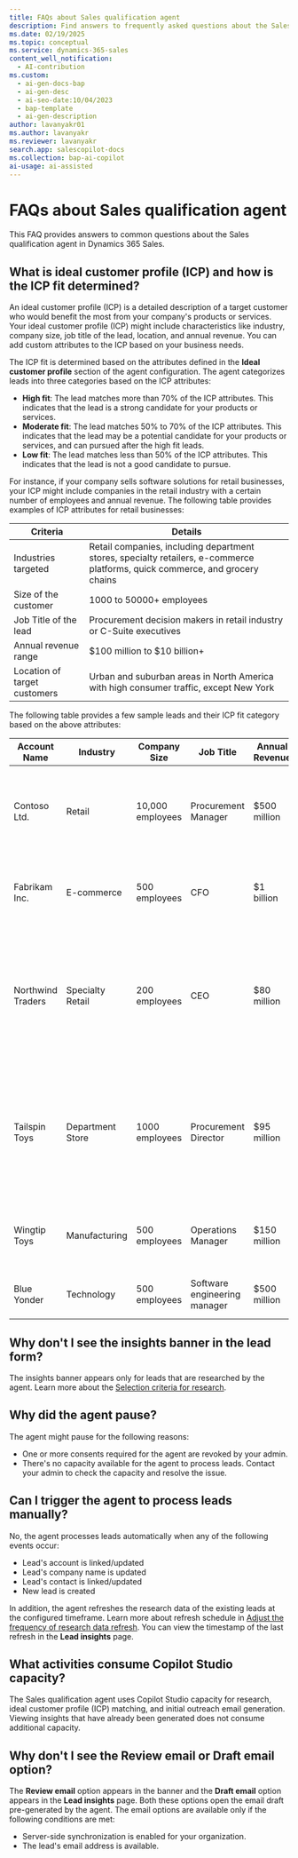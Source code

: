 ```yaml
---
title: FAQs about Sales qualification agent
description: Find answers to frequently asked questions about the Sales qualification agent in Dynamics 365 Sales, which helps sellers qualify leads and improve sales outcomes.
ms.date: 02/19/2025
ms.topic: conceptual
ms.service: dynamics-365-sales
content_well_notification:
  - AI-contribution
ms.custom:
  - ai-gen-docs-bap
  - ai-gen-desc
  - ai-seo-date:10/04/2023
  - bap-template
  - ai-gen-description
author: lavanyakr01
ms.author: lavanyakr
ms.reviewer: lavanyakr
search.app: salescopilot-docs
ms.collection: bap-ai-copilot
ai-usage: ai-assisted
---
```


# FAQs about Sales qualification agent

This FAQ provides answers to common questions about the Sales qualification agent in Dynamics 365 Sales.

<a name="icp"></a>
## What is ideal customer profile (ICP) and how is the ICP fit determined?

An ideal customer profile (ICP) is a detailed description of a target customer who would benefit the most from your company's products or services. Your ideal customer profile (ICP) might include characteristics like industry, company size, job title of the lead, location, and annual revenue. You can add custom attributes to the ICP based on your business needs. 

The ICP fit is determined based on the attributes defined in the **Ideal customer profile** section of the agent configuration. The agent categorizes leads into three categories based on the ICP attributes:

- **High fit**: The lead matches more than 70% of the ICP attributes. This indicates that the lead is a strong candidate for your products or services.
- **Moderate fit**: The lead matches 50% to 70% of the ICP attributes. This indicates that the lead may be a potential candidate for your products or services, and can pursued after the high fit leads.
- **Low fit**: The lead matches less than 50% of the ICP attributes. This indicates that the lead is not a good candidate to pursue.

For instance, if your company sells software solutions for retail businesses, your ICP might include companies in the retail industry with a certain number of employees and annual revenue. The following table provides examples of ICP attributes for retail businesses:

| Criteria                     | Details                                                                                     |
|------------------------------|---------------------------------------------------------------------------------------------|
| Industries targeted          | Retail companies, including department stores, specialty retailers, e-commerce platforms, quick commerce, and grocery chains |
| Size of the customer         | 1000 to 50000+ employees                                                                  |
| Job Title of the lead | Procurement decision makers in retail industry or C-Suite executives |
| Annual revenue range         | $100 million to $10 billion+                                                               |
| Location of target customers | Urban and suburban areas in North America with high consumer traffic, except New York |

The following table provides a few sample leads and their ICP fit category based on the above attributes:

| Account Name      | Industry           | Company Size       | Job Title            | Annual Revenue   | Location          | ICP Fit      | Reasoning                                                                 |
|-------------------|--------------------|--------------------|----------------------|------------------|-------------------|--------------|---------------------------------------------------------------------------|
| Contoso Ltd.      | Retail             | 10,000 employees   | Procurement Manager  | $500 million     | New York, NY      | High fit     | Matches all ICP criteria, except location as New York is excluded. |
| Fabrikam Inc.     | E-commerce         | 500 employees      | CFO                  | $1 billion       | San Francisco, CA | High fit     | Matches all ICP criteria except company size                              |
| Northwind Traders | Specialty Retail   | 200 employees      | CEO                  | $80 million      | Chicago, IL       | Moderate fit | Matches industry, job title, and location criteria, but company size and revenue don't match. |
| Tailspin Toys     | Department Store   | 1000 employees   | Procurement Director | $95 million     | Santiago, Chile   | Moderate fit | Matches industry, company size, and job title criteria, but revenue and location don't match. |
| Wingtip Toys      | Manufacturing      | 500 employees      | Operations Manager   | $150 million     | Hyderabad, India       | Low fit      | Except for revenue, none of the ICP criteria match.                     |
| Blue Yonder       | Technology         | 500 employees      | Software engineering manager                  | $500 million      | Suburban area, CA | Low fit      | Does not match any of the ICP criteria.                             |


## Why don't I see the insights banner in the lead form?

The insights banner appears only for leads that are researched by the agent. Learn more about the [Selection criteria for research](use-sales-qualification-agent.md#selectioncriteria).

## Why did the agent pause?

The agent might pause for the following reasons:

- One or more consents required for the agent are revoked by your admin.
- There's no capacity available for the agent to process leads. Contact your admin to check the capacity and resolve the issue.

## Can I trigger the agent to process leads manually?

No, the agent processes leads automatically when any of the following events occur:

- Lead's account is linked/updated
- Lead's company name is updated
- Lead's contact is linked/updated
- New lead is created

In addition, the agent refreshes the research data of the existing leads at the configured timeframe. Learn more about refresh schedule in [Adjust the frequency of research data refresh](configure-sales-qualification-agent.md#adjust-the-frequency-of-research-data-refresh). You can view the timestamp of the last refresh in the **Lead insights** page.

## What activities consume Copilot Studio capacity?

The Sales qualification agent uses Copilot Studio capacity for research, ideal customer profile (ICP) matching, and initial outreach email generation. Viewing insights that have already been generated does not consume additional capacity.

<a name="cant-see-email-options"></a>
## Why don't I see the **Review email** or **Draft email** option?

The **Review email** option appears in the banner and the **Draft email** option appears in the **Lead insights** page. Both these options open the email draft pre-generated by the agent. The email options are available only if the following conditions are met:

- Server-side synchronization is enabled for your organization.
- The lead's email address is available.

